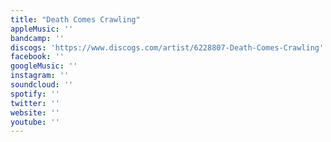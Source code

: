 ```yaml
---
title: "Death Comes Crawling"
appleMusic: ''
bandcamp: ''
discogs: 'https://www.discogs.com/artist/6228807-Death-Comes-Crawling'
facebook: ''
googleMusic: ''
instagram: ''
soundcloud: ''
spotify: ''
twitter: ''
website: ''
youtube: ''
---
```

